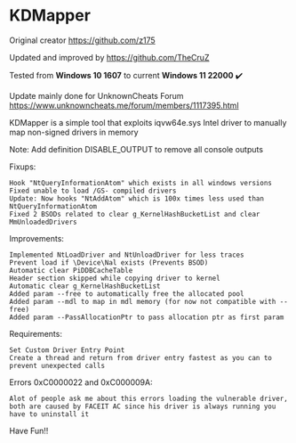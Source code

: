 # KDMapper

Original creator https://github.com/z175

Updated and improved by https://github.com/TheCruZ

Tested from **Windows 10 1607** to current **Windows 11 22000** :heavy_check_mark:

Update mainly done for UnknownCheats Forum https://www.unknowncheats.me/forum/members/1117395.html

KDMapper is a simple tool that exploits iqvw64e.sys Intel driver to manually map non-signed drivers in memory

Note: Add definition DISABLE_OUTPUT to remove all console outputs

Fixups:

    Hook "NtQueryInformationAtom" which exists in all windows versions
    Fixed unable to load /GS- compiled drivers
	Update: Now hooks "NtAddAtom" which is 100x times less used than NtQueryInformationAtom
	Fixed 2 BSODs related to clear g_KernelHashBucketList and clear MmUnloadedDrivers

Improvements:

	Implemented NtLoadDriver and NtUnloadDriver for less traces
	Prevent load if \Device\Nal exists (Prevents BSOD)
	Automatic clear PiDDBCacheTable
	Header section skipped while copying driver to kernel
	Automatic clear g_KernelHashBucketList
	Added param --free to automatically free the allocated pool
	Added param --mdl to map in mdl memory (for now not compatible with --free)
	Added param --PassAllocationPtr to pass allocation ptr as first param
	
Requirements:

    Set Custom Driver Entry Point
    Create a thread and return from driver entry fastest as you can to prevent unexpected calls

Errors 0xC0000022 and 0xC000009A:

    Alot of people ask me about this errors loading the vulnerable driver, both are caused by FACEIT AC since his driver is always running you have to uninstall it

Have Fun!!
